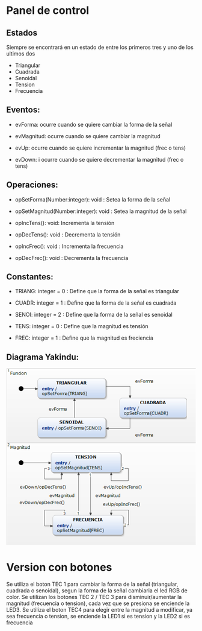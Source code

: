 <h1 id="panel-de-control">Panel de control</h1>

<h2 id="estados">Estados</h2>
<p> Siempre se encontrará en un estado de entre los primeros tres y uno de los ultimos dos </p>
<ul>
<li>Triangular</li>
<li>Cuadrada</li>
<li>Senoidal</li>
<li>Tension</li>
<li>Frecuencia</li>
</ul>

<h2 id="eventos">Eventos:</h2>
<ul>
<li>
<p> evForma: ocurre cuando se quiere cambiar la forma de la señal</p>
</li>
<li>
<p> evMagnitud: ocurre cuando se quiere cambiar la magnitud</p>
</li>
<li>
<p> evUp: ocurre cuando se quiere incrementar la magnitud (frec o tens)</p>
</li>
<li>
<p> evDown: i ocurre cuando se quiere decrementar la magnitud (frec o tens)</p>
</li>
</ul>

<h2 id="operaciones">Operaciones:</h2>
<ul>
<li>
<p> opSetForma(Number:integer): void : Setea la forma de la señal</p>
</li>
<li>
<p> opSetMagnitud(Number:integer): void : Setea la magnitud de la señal</p>
</li>
<li>
<p> opIncTens(): void: Incrementa la tensión</p>
</li>
<li>
<p> opDecTens(): void : Decrementa la tensión</p>
</li>
<li>
<p> opIncFrec(): void : Incrementa la frecuencia</p>
</li>
<li>
<p> opDecFrec(): void : Decrementa la frecuencia</p>
</li>
</ul>
<h2 id="constantes">Constantes:</h2>
<ul>
<li>
<p> TRIANG: integer = 0 : Define que la forma de la señal es triangular</p>
</li>
<li>
<p> CUADR: integer = 1 : Define que la forma de la señal es cuadrada</p>
</li>
<li>
<p> SENOI: integer = 2 : Define que la forma de la señal es senoidal</p>
</li>
<li>
<p> TENS: integer = 0 : Define que la magnitud es tensión</p>
</li>
<li>
<p> FREC: integer = 1 : Define que la magnitud es freciencia</p>
</li>
</ul>
<h2 id="capturas-de-los-diagramas">Diagrama Yakindu:</h2>
<p><img src="https://github.com/mechanix97/TPs-cursadagrupo01/blob/master/TP1/PanelDeControl/PanelDeControl.PNG" alt=""></p>

<h1> Version con botones </h1>
<p> Se utiliza el boton TEC 1 para cambiar la forma de la señal (triangular, cuadrada o senoidal), segun la forma de la señal cambiaria el led RGB de color. Se utilizan los botones TEC 2 / TEC 3 para disminuir/aumentar la magnitud (frecuencia o tension), cada vez que se presiona se enciende la LED3. Se utiliza el boton TEC4 para elegir entre la magnitud a modificar,  ya sea frecuencia o tension, se enciende la LED1 si es tension y la LED2 si es frecuencia </p>

